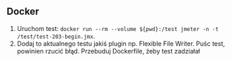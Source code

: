 ## Docker


1. Uruchom test: `docker run --rm --volume ${pwd}:/test jmeter -n -t /test/test-203-begin.jmx`.
2. Dodaj to aktualnego testu jakiś plugin np. Flexible File Writer. Puśc test, powinien rzucić błąd. Przebuduj Dockerfile, żeby test zadziałał